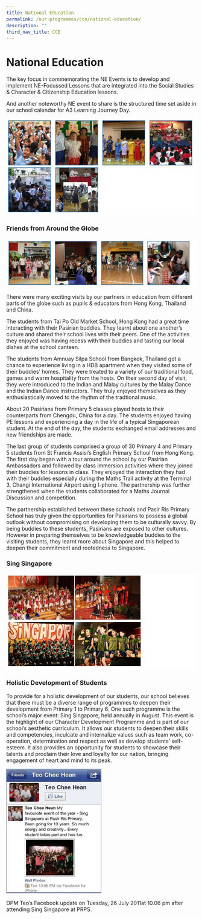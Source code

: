 ```yaml
---
title: National Education
permalink: /our-programmes/cce/national-education/
description: ""
third_nav_title: CCE
---
```

# **National Education**




The key focus in commemorating the NE Events is to develop and implement NE-Focussed Lessons that are integrated into the Social Studies & Character & Citizenship Education lessons.

And another noteworthy NE event to share is the structured time set aside in our school calendar for A3 Learning Journey Day.

![](/images/NE.jpg)



### Friends from Around the Globe

![](/images/NE-1.jpg)

There were many exciting visits by our partners in education from different parts of the globe such as pupils & educators from Hong Kong, Thailand and China.

The students from Tai Po Old Market School, Hong Kong had a great time interacting with their Pasirian buddies. They learnt about one another’s culture and shared their school lives with their peers. One of the activities they enjoyed was having recess with their buddies and tasting our local dishes at the school canteen.

The students from Amnuay Silpa School from Bangkok, Thailand got a chance to experience living in a HDB apartment when they visited some of their buddies’ homes. They were treated to a variety of our traditional food, games and warm hospitality from the hosts. On their second day of visit, they were introduced to the Indian and Malay cultures by the Malay Dance and the Indian Dance instructors. They truly enjoyed themselves as they enthusiastically moved to the rhythm of the tradtional music.

About 20 Pasirians from Primary 5 classes played hosts to their counterparts from Chengdu, China for a day. The students enjoyed having PE lessons and experiencing a day in the life of a typical Singaporean student. At the end of the day, the students exchanged email addresses and new friendships are made.

The last group of students comprised a group of 30 Primary 4 and Primary 5 students from St Francis Assisi’s English Primary School from Hong Kong. The first day began with a tour around the school by our Pasirian Ambassadors and followed by class immersion activities where they joined their buddies for lessons in class. They enjoyed the interaction they had with their buddies especially during the Maths Trail activity at the Terminal 3, Changi International Airport using I-phone. The partnership was further strengthened when the students collaborated for a Maths Journal Discussion and competition.

The partnership established between these schools and Pasir Ris Primary School has truly given the opportunities for Pasirians to possess a global outlook without compromising on developing them to be culturally savvy. By being buddies to these students, Pasirians are exposed to other cultures. However in preparing themselves to be knowledgeable buddies to the visiting students, they learnt more about Singapore and this helped to deepen their commitment and rootedness to Singapore.

### Sing Singapore

![](/images/NE-2.jpg)

### Holistic Development of Students

To provide for a holistic development of our students, our school believes that there must be a diverse range of programmes to deepen their development from Primary 1 to Primary 6. One such programme is the school’s major event: Sing Singapore, held annually in August. This event is the highlight of our Character Development Programme and is part of our school’s aesthetic curriculum. It allows our students to deepen their skills and competencies, inculcate and internalize values such as team work, co-operation, determination and respect as well as develop students’ self-esteem. It also provides an opportunity for students to showcase their talents and proclaim their love and loyalty for our nation, bringing engagement of heart and mind to its peak.

<img src="/images/tn.jpg" 
     style="width:50%">
		 
DPM Teo’s Facebook update on Tuesday, 26 July 2011at 10.06 pm after attending Sing Singapore at PRPS.